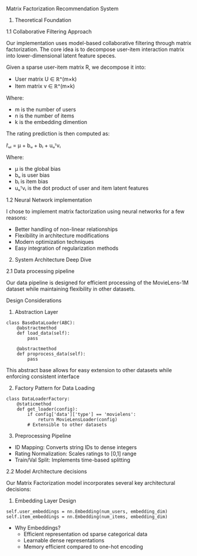 Matrix Factorization Recommendation System

1. Theoretical Foundation

1.1 Collaborative Filtering Approach

Our implementation uses model-based collaborative filtering through matrix factorization. The core idea is to decompose user-item interaction matrix into lower-dimensional latent feature speces.

Given a sparse user-item matrix R, we decompose it into:

- User matrix U ∈ ℝ^(m×k)
- Item matrix v ∈ ℝ^(m×k)

Where:

- m is the number of users
- n is the number of items
- k is the embedding dimention

The rating prediction is then computed as:

r̂ᵤᵢ = μ + bᵤ + bᵢ + uᵤᵀvᵢ

Where:

- μ is the global bias
- bᵤ is user bias
- bᵢ is item bias
- uᵤᵀvᵢ is the dot product of user and item latent features

1.2 Neural Network implementation

I chose to implement matrix factorization using neural networks for a few reasons:

- Better handling of non-linear relationships
- Flexibility in architecture modifications
- Modern optimization techniques
- Easy integration of regularization methods

2. System Architecture Deep Dive

2.1 Data processing pipeline

Our data pipeline is designed for efficient processing of the MovieLens-1M dataset while maintaining flexibility in other datasets.

Design Considerations
1. Abstraction Layer

```angular2html
class BaseDataLoader(ABC):
    @abstractmethod
    def load_data(self):
        pass

    @abstractmethod
    def proprocess_data(self):
        pass
```

This abstract base allows for easy extension to other datasets while enforcing consistent interface

2. Factory Pattern for Data Loading
```angular2html
class DataLoaderFactory:
    @staticmethod
    def get_loader(config):
        if config['data']['type'] == 'movielens':
            return MovieLensLoader(config)
        # Extensible to other datasets
```

3. Preprocessing Pipeline

- ID Mapping: Converts string IDs to dense integers
- Rating Normalization: Scales ratings to [0,1] range
- Train/Val Split: Implements time-based splitting

2.2 Model Architecture decisions

Our Matrix Factorization model incorporates several key architectural decisions:

1. Embedding Layer Design

```angular2html
self.user_embeddings = nn.Embedding(num_users, embedding_dim)
self.item_embeddings = nn.Embedding(num_items, embedding_dim)
```

- Why Embeddings?
  - Efficient representation od sparse categorical data
  - Learnable dense representations
  - Memory efficient compared to one-hot encoding

